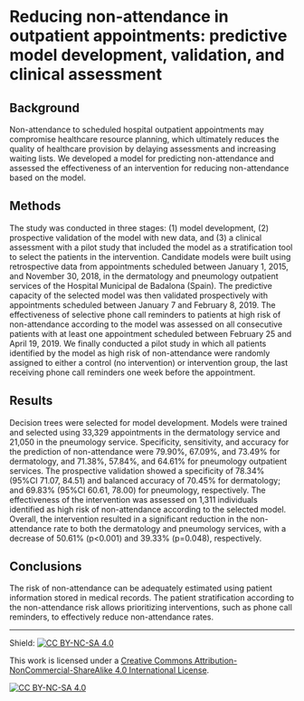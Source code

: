 # Reducing non-attendance in outpatient appointments: predictive model development, validation, and clinical assessment

## Background

Non-attendance to scheduled hospital outpatient appointments may compromise healthcare resource planning, which ultimately reduces the quality of healthcare provision by delaying assessments and increasing waiting lists. We developed a model for predicting non-attendance and assessed the effectiveness of an intervention for reducing non-attendance based on the model.

## Methods
The study was conducted in three stages: (1) model development, (2) prospective validation of the model with new data, and (3) a clinical assessment with a pilot study that included the model as a stratification tool to select the patients in the intervention. Candidate models were built using retrospective data from appointments scheduled between January 1, 2015, and November 30, 2018, in the dermatology and pneumology outpatient services of the Hospital Municipal de Badalona (Spain). The predictive capacity of the selected model was then validated prospectively with appointments scheduled between January 7 and February 8, 2019. The effectiveness of selective phone call reminders to patients at high risk of non-attendance according to the model was assessed on all consecutive patients with at least one appointment scheduled between February 25 and April 19, 2019. We finally conducted a pilot study in which all patients identified by the model as high risk of non-attendance were randomly assigned to either a control (no intervention) or intervention group, the last receiving phone call reminders one week before the appointment.

## Results
Decision trees were selected for model development. Models were trained and selected using 33,329 appointments in the dermatology service and 21,050 in the pneumology service. Specificity, sensitivity, and accuracy for the prediction of non-attendance were 79.90%, 67.09%, and 73.49% for dermatology, and 71.38%, 57.84%, and 64.61% for pneumology outpatient services. The prospective validation showed a specificity of 78.34% (95%CI 71.07, 84.51) and balanced accuracy of 70.45% for dermatology; and 69.83% (95%CI 60.61, 78.00) for pneumology, respectively. The effectiveness of the intervention was assessed on 1,311 individuals identified as high risk of non-attendance according to the selected model. Overall, the intervention resulted in a significant reduction in the non-attendance rate to both the dermatology and pneumology services, with a decrease of 50.61% (p<0.001) and 39.33% (p=0.048), respectively.

## Conclusions
The risk of non-attendance can be adequately estimated using patient information stored in medical records. The patient stratification according to the non-attendance risk allows prioritizing interventions, such as phone call reminders, to effectively reduce non-attendance rates.


---


Shield: [![CC BY-NC-SA 4.0][cc-by-nc-sa-shield]][cc-by-nc-sa]
 
This work is licensed under a
[Creative Commons Attribution-NonCommercial-ShareAlike 4.0 International License][cc-by-nc-sa].
 
[![CC BY-NC-SA 4.0][cc-by-nc-sa-image]][cc-by-nc-sa]
 
[cc-by-nc-sa]: http://creativecommons.org/licenses/by-nc-sa/4.0/
[cc-by-nc-sa-image]: https://licensebuttons.net/l/by-nc-sa/4.0/88x31.png
[cc-by-nc-sa-shield]: https://img.shields.io/badge/License-CC%20BY--NC--SA%204.0-lightgrey.svg
